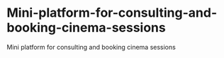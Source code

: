 # Mini-platform-for-consulting-and-booking-cinema-sessions
Mini platform for consulting and booking cinema sessions
